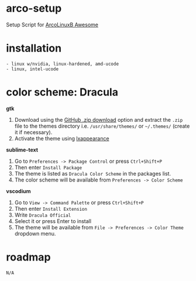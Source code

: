 # arco-setup
Setup Script for [ArcoLinuxB Awesome](https://arcolinuxb.com/byoi-on-arcolinux-awesome/)

# installation
    - linux w/nvidia, linux-hardened, amd-ucode
    - linux, intel-ucode

# color scheme: Dracula
**gtk**
1. Download using the [GitHub .zip download](https://github.com/dracula/gtk/archive/master.zip) option and extract the `.zip` file to the themes directory i.e. `/usr/share/themes/` or `~/.themes/` (create it if necessary).
2. Activate the theme using [lxappearance](https://www.archlinux.org/packages/community/x86_64/lxappearance/)

**sublime-text**
1. Go to `Preferences -> Package Control` or press `Ctrl+Shift+P`
2. Then enter `Install Package`
3. The theme is listed as `Dracula Color Scheme` in the packages list.
4. The color scheme will be available from `Preferences -> Color Scheme`

**vscodium**
1. Go to `View -> Command Palette` or press `Ctrl+Shift+P`
2. Then enter `Install Extension`
3. Write `Dracula Official`
4. Select it or press Enter to install
5. The theme will be available from `File -> Preferences -> Color Theme` dropdown menu.

# roadmap
    N/A